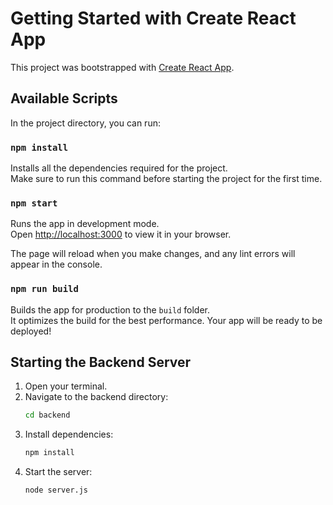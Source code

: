 # Getting Started with Create React App

This project was bootstrapped with [Create React App](https://github.com/facebook/create-react-app).

## Available Scripts

In the project directory, you can run:

### `npm install`

Installs all the dependencies required for the project.  
Make sure to run this command before starting the project for the first time.

### `npm start`

Runs the app in development mode.  
Open [http://localhost:3000](http://localhost:3000) to view it in your browser.

The page will reload when you make changes, and any lint errors will appear in the console.

### `npm run build`

Builds the app for production to the `build` folder.  
It optimizes the build for the best performance. Your app will be ready to be deployed!

## Starting the Backend Server

1. Open your terminal.
2. Navigate to the backend directory:
    ```bash
    cd backend
    ```
3. Install dependencies:
    ```bash
    npm install
    ```
4. Start the server:
    ```bash
    node server.js
    ```

